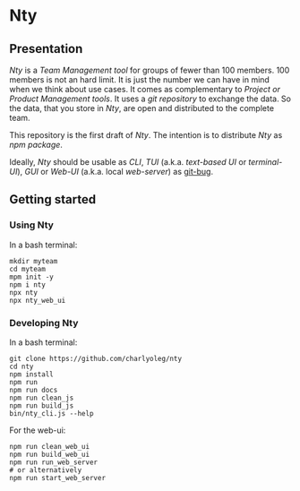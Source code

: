 # Nty

## Presentation

*Nty* is a *Team Management tool* for groups of fewer than 100 members. 100 members is not an hard limit. It is just the number we can have in mind when we think about use cases. It comes as complementary to *Project or Product Management tools*. It uses a *git repository* to exchange the data. So the data, that you store in *Nty*, are open and distributed to the complete team.

This repository is the first draft of *Nty*. The intention is to distribute *Nty* as *npm package*.

Ideally, *Nty* should be usable as *CLI*, *TUI* (a.k.a. *text-based UI* or *terminal-UI*), *GUI* or *Web-UI* (a.k.a. local *web-server*) as [git-bug](https://github.com/MichaelMure/git-bug).


## Getting started

### Using Nty

In a bash terminal:

    mkdir myteam
    cd myteam
    mpm init -y
    npm i nty
    npx nty
    npx nty_web_ui


### Developing Nty

In a bash terminal:

    git clone https://github.com/charlyoleg/nty
    cd nty
    npm install
    npm run
    npm run docs
    npm run clean_js
    npm run build_js
    bin/nty_cli.js --help


For the web-ui:

    npm run clean_web_ui
    npm run build_web_ui
    npm run run_web_server
    # or alternatively
    npm run start_web_server


